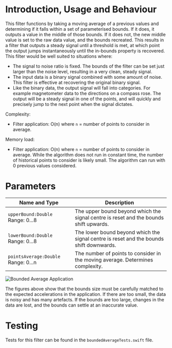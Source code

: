 # Introduction, Usage and Behaviour 
This filter functions by taking a moving average of a previous values and determining if it falls within a set of parameterised bounds. If it does, it outputs a value in the middle of those bounds. If it does not, the new middle value is set to the raw data value, and the bounds recreated. This results in a filter that outputs a steady signal until a threshold is met, at which point the output jumps instantaneously until the in-bounds property is recovered. 
This filter would be well suited to situations where:

* The signal to noise ratio is fixed. The bounds of the filter can be set just larger than the noise level, resulting in a very clean, steady signal.
* The input data is a binary signal combined with some amount of noise. This filter is effective at recovering the original binary signal.
* Like the binary data, the output signal will fall into categories. For example magnetometer data to the directions on a compass rose. The output will be a steady signal in one of the points, and will quickly and precisely jump to the next point when the signal dictates. 

Complexity:

* Filter application: O(n) where `n` = number of points to consider in average. 

Memory load: 

* Filter application: O(n) where `n` = number of points to consider in average.
While the algorithm does not run in constant time, the number of historical points to consider is likely small. The algorithm can run with 0 previous values considered.  


# Parameters

| Name and Type                      | Description                                                                             |
|------------------------------------|-----------------------------------------------------------------------------------------|
| `upperBound:Double`  Range: 0...8    | The upper bound beyond which the signal centre is reset and the bounds shift upwards.   |
| `lowerBound:Double`  Range: 0...8    | The lower bound beyond which the signal centre is reset and the bounds shift downwards. |
| `pointsAverage:Double`  Range: 0...n | The number of points to consider in the moving average. Determines complexity.          |

![Bounded Average Application](https://github.com/ozliftoff/Accelerometer-Graph/blob/master/images/boundedAvg.jpg?raw=true)

The figures above show that the bounds size must be carefully matched to the expected accelerations in the application. If there are too small, the data is noisy and has many artefacts. If the bounds are too large, changes in the data are lost, and the bounds can settle at an inaccurate value.

# Testing

Tests for this filter can be found in the `boundedAverageTests.swift` file.

	